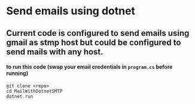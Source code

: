 # Send emails using dotnet
## Current code is configured to send emails using gmail as stmp host but could be configured to send mails with any host.

#### to run this code (swap your email credentials in `program.cs` before running)
```
git clone <repo>
cd MailWithDotnetSMTP
dotnet run
```
